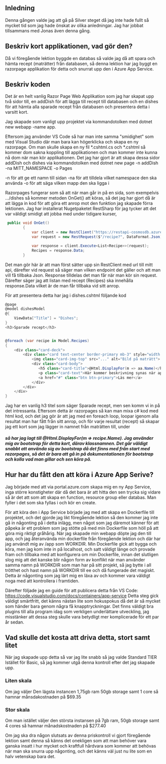 ## Inledning

Denna gången valde jag att gå på Silver steget då jag inte hade fullt så mycket tid som jag hade önskat av olika anledningar. Jag har jobbat tillsammans med Jonas även denna gång. 

## Beskriv kort applikationen, vad gör den?

Då vi föregående lektion byggde en databas så valde jag då att spara och hämta recept (maträtter) från databasen, så denna lektion har jag byggt en razorpage applikation 
för detta och snurrat upp den i Azure App Service.

## Beskriv koden

Det är en helt vanlig Razor Page Web Applikation som jag har skapat upp två sidor till, en addDish för att lägga till recept till databasen och en dishes för att 
hämta alla sparade recept från databasen och presentera detta i varsitt kort. 

Jag skapade som vanligt upp projektet via kommandotolken med dotnet new webapp -name app.

Eftersom jag använder VS Code så har man inte samma "smidighet" som med Visual Studio där man bara kan högerklicka och skapa en ny razorpage. Om man skulle skapa en 
ny fil *.cshtml.cs och *.cshtml så kommer dom sakna koppling till applikationen och man kommer inte kunna nå dom när man kör applikationen. 
Det jag har gjort är att skapa dessa sidor addDish och dishes via kommandotolken med dotnet new page -n addDish -na MITT_NAMESPACE -o Pages

-n för att ge ett namn till sidan
-na för att tilldela vilket namespace den ska använda
-o för att säga vilken mapp den ska ligga i

Razorpages fungerar som så att när man går in på en sida, som exempelvis .../dishes så kommer metoden OnGet() att köras, så det jag har gjort då är att lägga in kod för
att göra ett anrop mot den funktion jag skapade förra lektionen. Jag har installerat Nugetpaketet RestSharp för jag tycker att det var väldigt smidigt att jobba med
under tidigare kurser,

```csharp
 public void OnGet()
        {
            var client = new RestClient("https://restapi-cosmosdb.azurewebsites.net/api");
            var request = new RestRequest($"/recipe?", DataFormat.Json);

            var response = client.Execute<List<Recipe>>(request);
            Recipes = response.Data;
        }
```

Det man gör här är att man först sätter upp sin RestClient med url till mitt api, därefter vid request så säger man vilken endpoint det gäller och att man vill få tillbaka
Json. Response tilldelas det man får när man kör sin request. Därefter säger jag att listan med recept (Recipes) ska innehålla response.Data vilket är de man får tillbaka
vid sitt anrop. 

För att presentera detta har jag i dishes.cshtml följande kod

```csharp
@page
@model dishesModel
@{
    ViewData["Title"] = "Dishes";
}
<h3>Sparade recept</h3>


@foreach (var recipe in Model.Recipes) 
{
    <div class="card-deck">
        <div class="card text-center border-primary mb-3" style="width: 18rem;">
            <img class="card-img-top" src="..." alt="Bild på maträtt">
            <div class="card-body">
               <h5 class="card-title">@Html.DisplayFor(m => aa.Name)</h5>
               <p class="card-text">Här kommer beskrivning synas när applikationen utökas</p>
               <a href="#" class="btn btn-primary">Läs mer</a>
            </div>
        </div>
    </div>
}
```

Jag har en vanlig h3 titel som säger Sparade recept, men sen komm vi in på det intressanta. Eftersom detta är razorpages så kan man mixa c# kod med html kod, och det jag
gör är att jag med en foreach loop, loopar igenom alla resultat man har fått från sitt anrop, och för varje resultat (recept) så skapar jag ett kort som jag lägger in namnet 
från maträtten till, under <h5> så har jag lagt till @Html.DisplayFor(m => recipe.Name). Jag använder mig av bootstrap för detta kort, därav klassnamnen. Det går väldigt
snabbt att använda sig av bootstrap då det finns med från start med razorpages, så det är bara att gå in på dokumentationen för bootstrap och kolla vad man gillar och 
sen köra på. 

## Hur har du fått den att köra i Azure App Serive?

Jag började med att via portal.azure.com skapa mig en ny App Service, inga större konstigheter där då det bara är att hitta den sen trycka sig vidare så är det att som att
skapa en function, resource group eller databas. Man fyller i det som ska fyllas i och kör en create. 

För att köra den i App Service började jag med att skapa en Dockerfile till projektet, och det gjorde jag likt föregående lektion så den kommer jag inte gå in någonting 
på i detta inlägg, men något som jag däremot känner för att påpeka är ett problem som jag stötte på med min Dockerfile som höll på att göra mig riktigt gråhårig. När jag
skapade min webapp döpte jag den till app, och jag återanvända min dockerfile från föregående lektion och där har jag användt mig av /app som WORKDIR. 
Min Dockerfile gick att bygga och köra, men jag kom inte in på localhost, och satt väldigt länge och provade fram och tillbaka med att konfigurera om min Dockerfile, 
innan det slutligen slog mig att det kanske blir någon form av konflikt när man använder samma namn på WORKDIR som man har på sitt projekt, så jag bytte i all
trötthet och hast namn på WORKDIR till ee och då fungerade det magiskt. Detta är någonting som jag lärt mig en läxa av och kommer vara väldigt noga med att 
kontrollera i framtiden. 

Därefter följade jag en guide för att publicera detta från VS Code: https://code.visualstudio.com/docs/containers/app-service
Detta steg gick väldigt smärtfritt, det känns nästan lite som hokuspokus då det är så mycket som händer bara genom några få knapptryckningar. Det finns väldigt bra plugins till alla program idag som verkligen underlättare utveckling, jag misstänker att dessa steg skulle vara betydligt mer komplicerade för ett par år sedan. 

## Vad skulle det kosta att driva detta, stort samt litet

När jag skapade upp detta så var jag lite snabb så jag valde Standard TIER Istället för Basic, så jag kommer utgå denna kontroll efter det jag skapade upp. 

### Liten skala

Om jag väljer Den lägsta instancen 1,75gb ram 50gb storage samt 1 core så hamnar månsdakostnaden på $69.35

### Stor skala

Om man istället väljer den största instansen på 7gb ram, 50gb storage samt 4 cores så hamnar månadskostnaden på $277.40

Om jag ska dra någon slutsats av denna priskontroll vi gjort föregående lektion samt denna så känns det onekligen som att man behöver vara ganska insatt i hur mycket 
och kraftfull hårdvara som kommer att behövas när man ska snurra upp någonting, och det känns väl just nu lite som en halv vetenskap bara det. 
